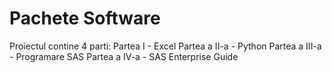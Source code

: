 # Pachete Software
Proiectul contine 4 parti:
Partea I - Excel
Partea a II-a - Python
Partea a III-a - Programare SAS
Partea a IV-a - SAS Enterprise Guide

